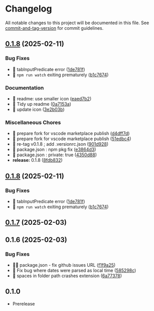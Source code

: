 # Changelog

All notable changes to this project will be documented in this file. See [commit-and-tag-version](https://github.com/absolute-version/commit-and-tag-version) for commit guidelines.

## [0.1.8](https://github.com/cunneen/vscode-plist/compare/v0.1.7...v0.1.8) (2025-02-11)


### Bug Fixes

* :bug: tabInputPredicate error ([1de781f](https://github.com/cunneen/vscode-plist/commit/1de781fc27a9c33a6ecbd128ad0fd3eec674a306))
* :hammer: `npm run watch` exiting prematurely ([b1c7674](https://github.com/cunneen/vscode-plist/commit/b1c7674b51abfa44c4f7ebf0b40ad5c3bae94d6f))


### Documentation

* :memo: readme: use smaller icon ([eaed7b2](https://github.com/cunneen/vscode-plist/commit/eaed7b2e9863a2416de8db30123266e0116b85c1))
* :memo: Tidy up readme ([0a7153a](https://github.com/cunneen/vscode-plist/commit/0a7153a474d24d3d9b1a0bb73fa124c749d41643))
* :memo: update icon ([3e2b03b](https://github.com/cunneen/vscode-plist/commit/3e2b03b2caaba18bc5c2c69646138071a979a666))


### Miscellaneous Chores

* :bookmark: prepare fork for vscode marketplace publish ([d4dff7d](https://github.com/cunneen/vscode-plist/commit/d4dff7dbc5975a0c8b7324d5df0357f325bb1b0d))
* :bookmark: prepare fork for vscode marketplace publish ([51edbc4](https://github.com/cunneen/vscode-plist/commit/51edbc4713f17fdb5062d2baa0687887e4027a94))
* :bookmark: re-tag v0.1.8 ; add .versionrc.json ([901d928](https://github.com/cunneen/vscode-plist/commit/901d928f14d44f3b7cf225656804152c296813a8))
* 🚨 package.json : npm pkg fix ([e3864d3](https://github.com/cunneen/vscode-plist/commit/e3864d323865ba60896153bc4fd06e34d4a02f6b))
* 🚨 package.json : private: true ([4350d88](https://github.com/cunneen/vscode-plist/commit/4350d882f54009f8c3c0cbce80d834a66197406c))
* **release:** 0.1.8 ([8fdb832](https://github.com/cunneen/vscode-plist/commit/8fdb8327ade4c0e55f0b0031070e548f4f12308e))

## [0.1.8](https://github.com/cunneen/vscode-plist/compare/v0.1.7...v0.1.8) (2025-02-11)


### Bug Fixes

* :bug: tabInputPredicate error ([1de781f](https://github.com/cunneen/vscode-plist/commit/1de781fc27a9c33a6ecbd128ad0fd3eec674a306))
* :hammer: `npm run watch` exiting prematurely ([b1c7674](https://github.com/cunneen/vscode-plist/commit/b1c7674b51abfa44c4f7ebf0b40ad5c3bae94d6f))

## [0.1.7](https://github.com/cunneen/vscode-plist/compare/v0.1.6...v0.1.7) (2025-02-03)

## 0.1.6 (2025-02-03)


### Bug Fixes

* :technologist: package.json - fix github issues URL ([f1f9a25](https://github.com/cunneen/vscode-plist/commit/f1f9a25bfe3a935bea7b1ec5b8dc1dd4f3215ee7))
* 🐛 Fix bug where dates were parsed as local time ([585298c](https://github.com/cunneen/vscode-plist/commit/585298c775377f9c85ec4f8c9b0221ce4ea6c433))
* 🐛 spaces in folder path crashes extension ([6a77378](https://github.com/cunneen/vscode-plist/commit/6a773785590f303973a5608bf65e764a2c5c6f29))

## 0.1.0
- Prerelease

